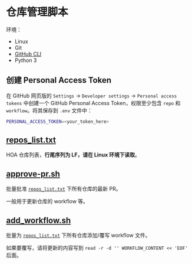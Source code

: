 # 仓库管理脚本

环境：

- Linux
- Git
- [GitHub CLI](https://cli.github.com/)
- Python 3

## 创建 Personal Access Token

在 GitHub 网页版的 `Settings` -> `Developer settings` -> `Personal access tokens` 中创建一个 GitHub Personal Access Token，权限至少包含 `repo` 和 `workflow`。将其保存到 `.env` 文件中：

```bash
PERSONAL_ACCESS_TOKEN=<your_token_here>
```

## [repos_list.txt](./repos_list.txt)

HOA 仓库列表，**行尾序列为 LF，请在 Linux 环境下读取**。

## [approve-pr.sh](./approve-pr.sh)

批量批准 [`repos_list.txt`](./repos_list.txt) 下所有仓库的最新 PR。

一般用于更新仓库的 workflow 等。

## [add_workflow.sh](./add_workflow.sh)

批量为 [`repos_list.txt`](./repos_list.txt) 下所有仓库添加/覆写 workflow 文件。

如果要覆写，请将更新的内容写到 `read -r -d '' WORKFLOW_CONTENT << 'EOF'` 后面。
